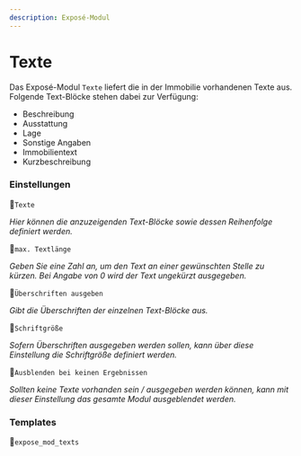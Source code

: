 ```yaml
---
description: Exposé-Modul
---
```


# Texte

Das Exposé-Modul `Texte` liefert die in der Immobilie vorhandenen Texte aus. Folgende Text-Blöcke stehen dabei zur Verfügung:

* Beschreibung
* Ausstattung
* Lage
* Sonstige Angaben
* Immobilientext
* Kurzbeschreibung

### Einstellungen

🔹`Texte`

_Hier können die anzuzeigenden Text-Blöcke sowie dessen Reihenfolge definiert werden._

🔹`max. Textlänge`

_Geben Sie eine Zahl an, um den Text an einer gewünschten Stelle zu kürzen. Bei Angabe von 0 wird der Text ungekürzt ausgegeben._

🔹`Überschriften ausgeben`

_Gibt die Überschriften der einzelnen Text-Blöcke aus._

🔹`Schriftgröße`

_Sofern Überschriften ausgegeben werden sollen, kann über diese Einstellung die Schriftgröße definiert werden._

🔹`Ausblenden bei keinen Ergebnissen`

_Sollten keine Texte vorhanden sein / ausgegeben werden können, kann mit dieser Einstellung das gesamte Modul ausgeblendet werden._

### Templates

🔸`expose_mod_texts`

